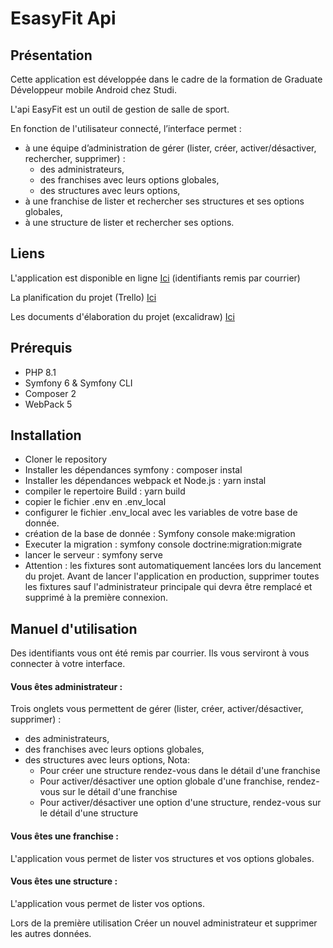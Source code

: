 
# EsasyFit Api


## Présentation

Cette application est développée dans le cadre de la formation de Graduate Développeur mobile Android chez Studi.

L'api EasyFit est un outil de gestion de salle de sport.

En fonction de l'utilisateur connecté, l’interface permet :
 - à une équipe d’administration de gérer (lister, créer, activer/désactiver, rechercher, supprimer) :
    - des administrateurs,
    - des franchises avec leurs options globales,
    - des structures avec leurs options,
 - à une franchise de lister et rechercher ses structures et ses options globales,
 - à une structure de lister et rechercher ses options.


## Liens

L'application est disponible en ligne [Ici](https://ecf-studi-easyfit.herokuapp.com/)  (identifiants remis par courrier)

La planification du projet (Trello) [Ici](https://trello.com/invite/b/DJiZ8b4A/ATTI313cc7525dbafb7743c76475476ced985E5F3278/ecf-octobre-2022)

Les documents d'élaboration du projet (excalidraw) [Ici](https://excalidraw.com/#json=Gc32hzBAAQkiH_XHwbffk,APacjMjPRpfGsvrkw_j-XA)

## Prérequis

- PHP 8.1
- Symfony 6 & Symfony CLI
- Composer 2
- WebPack 5

## Installation

- Cloner le repository
- Installer les dépendances symfony : composer instal
- Installer les dépendances webpack et Node.js : yarn instal
- compiler le repertoire Build : yarn build
- copier le fichier .env en .env_local
- configurer le fichier .env_local avec les variables de votre base de donnée.
- création de la base de donnée : Symfony console make:migration
- Executer la migration : symfony console doctrine:migration:migrate
- lancer le serveur : symfony serve
- Attention : les fixtures sont automatiquement lancées lors du lancement du projet. Avant de lancer l'application en production, supprimer toutes les fixtures sauf l'administrateur principale qui devra être remplacé et supprimé à la première connexion.  



## Manuel d'utilisation

Des identifiants vous ont été remis par courrier. Ils vous serviront à vous connecter à votre interface.

#### Vous êtes administrateur :

 Trois onglets vous permettent de gérer (lister, créer, activer/désactiver, supprimer) :
- des administrateurs,
- des franchises avec leurs options globales,
- des structures avec leurs options,
Nota:
   - Pour créer une structure rendez-vous dans le détail d'une franchise
   - Pour activer/désactiver une option globale d'une franchise, rendez-vous sur le détail d'une franchise
   - Pour activer/désactiver une option d'une structure, rendez-vous sur le détail d'une structure

#### Vous êtes une franchise :

L'application vous permet de lister vos structures et vos options globales.

#### Vous êtes une structure :

L'application vous permet de lister vos options.

Lors de la première utilisation Créer un nouvel administrateur et supprimer les autres données.

